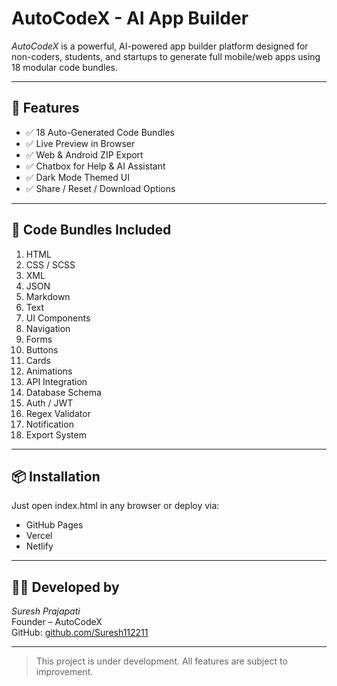 # AutoCodeX - AI App Builder

*AutoCodeX* is a powerful, AI-powered app builder platform designed for non-coders, students, and startups to generate full mobile/web apps using 18 modular code bundles.

---

## 🚀 Features

- ✅ 18 Auto-Generated Code Bundles
- ✅ Live Preview in Browser
- ✅ Web & Android ZIP Export
- ✅ Chatbox for Help & AI Assistant
- ✅ Dark Mode Themed UI
- ✅ Share / Reset / Download Options

---

## 📁 Code Bundles Included

1. HTML  
2. CSS / SCSS  
3. XML  
4. JSON  
5. Markdown  
6. Text  
7. UI Components  
8. Navigation  
9. Forms  
10. Buttons  
11. Cards  
12. Animations  
13. API Integration  
14. Database Schema  
15. Auth / JWT  
16. Regex Validator  
17. Notification  
18. Export System

---

## 📦 Installation

Just open index.html in any browser or deploy via:

- GitHub Pages
- Vercel
- Netlify

---

## 🧑‍💻 Developed by

*Suresh Prajapati*  
Founder – AutoCodeX  
GitHub: [github.com/Suresh112211](https://github.com/Suresh112211)

---

> This project is under development. All features are subject to improvement.
